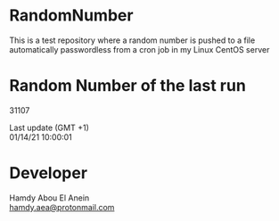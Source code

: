 # RandomNumber    
This is a test repository where a random number is pushed to a file automatically passwordless from a cron job in my Linux CentOS server    
# Random Number of the last run   
31107
      
Last update (GMT +1)    
01/14/21 10:00:01
# Developer    
Hamdy Abou El Anein   
hamdy.aea@protonmail.com

